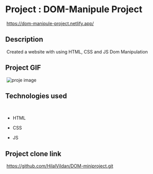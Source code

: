 # Project : DOM-Manipule Project
​
https://dom-manipule-project.netlify.app/

## Description
​
Created a website with using HTML, CSS and JS Dom Manipulation
​
## Project GIF
​
![proje image](/Ekran-Kayd%C4%B1-2022-10-18-14.06.00.gif)

## Technologies used
​
- HTML
​
- CSS

- JS


## Project clone link
​
https://github.com/HilalVildan/DOM-miniproject.git
